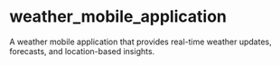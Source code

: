 # weather_mobile_application
A weather mobile application that provides real-time weather updates, forecasts, and location-based insights.
